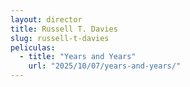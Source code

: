 ```yaml
---
layout: director
title: Russell T. Davies
slug: russell-t-davies
peliculas:
  - title: "Years and Years"
    url: "2025/10/07/years-and-years/"
---
```

